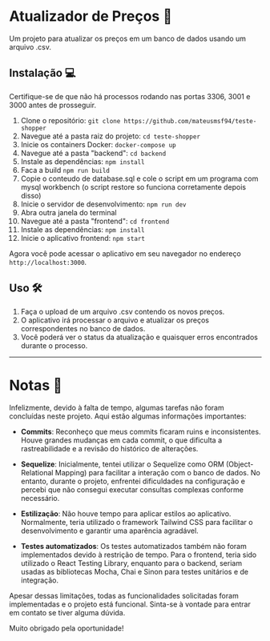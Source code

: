 # Atualizador de Preços :money_with_wings:

Um projeto para atualizar os preços em um banco de dados usando um arquivo .csv.

## Instalação :computer:

Certifique-se de que não há processos rodando nas portas 3306, 3001 e 3000 antes de prosseguir.

1. Clone o repositório: `git clone https://github.com/mateusmsf94/teste-shopper`
2. Navegue até a pasta raiz do projeto: `cd teste-shopper`
3. Inicie os containers Docker: `docker-compose up`
4. Navegue até a pasta "backend": `cd backend`
5. Instale as dependências: `npm install`
6. Faca a build `npm run build`
7. Copie o conteudo de database.sql e cole o script em um programa com mysql workbench
    (o script restore so funciona corretamente depois disso)
8. Inicie o servidor de desenvolvimento: `npm run dev`
9. Abra outra janela do terminal
10. Navegue até a pasta "frontend": `cd frontend`
11. Instale as dependências: `npm install`
12. Inicie o aplicativo frontend: `npm start`

Agora você pode acessar o aplicativo em seu navegador no endereço `http://localhost:3000`.

## Uso :hammer_and_wrench:

1. Faça o upload de um arquivo .csv contendo os novos preços.
2. O aplicativo irá processar o arquivo e atualizar os preços correspondentes no banco de dados.
3. Você poderá ver o status da atualização e quaisquer erros encontrados durante o processo.



---

# Notas :memo:

Infelizmente, devido à falta de tempo, algumas tarefas não foram concluídas neste projeto. Aqui estão algumas informações importantes:

- **Commits**: Reconheço que meus commits ficaram ruins e inconsistentes. Houve grandes mudanças em cada commit, o que dificulta a rastreabilidade e a revisão do histórico de alterações.

- **Sequelize**: Inicialmente, tentei utilizar o Sequelize como ORM (Object-Relational Mapping) para facilitar a interação com o banco de dados. No entanto, durante o projeto, enfrentei dificuldades na configuração e percebi que não consegui executar consultas complexas conforme necessário.

- **Estilização**: Não houve tempo para aplicar estilos ao aplicativo. Normalmente, teria utilizado o framework Tailwind CSS para facilitar o desenvolvimento e garantir uma aparência agradável.

- **Testes automatizados**: Os testes automatizados também não foram implementados devido à restrição de tempo. Para o frontend, teria sido utilizado o React Testing Library, enquanto para o backend, seriam usadas as bibliotecas Mocha, Chai e Sinon para testes unitários e de integração.

Apesar dessas limitações, todas as funcionalidades solicitadas foram implementadas e o projeto está funcional. Sinta-se à vontade para entrar em contato se tiver alguma dúvida.

Muito obrigado pela oportunidade!